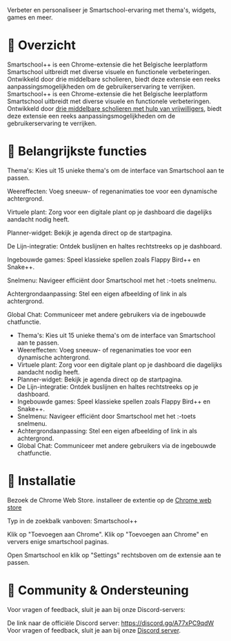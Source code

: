 Verbeter en personaliseer je Smartschool-ervaring met thema's, widgets, games en meer.

# 📌 Overzicht
Smartschool++ is een Chrome-extensie die het Belgische leerplatform Smartschool uitbreidt met diverse visuele en functionele verbeteringen. Ontwikkeld door drie middelbare scholieren, biedt deze extensie een reeks aanpassingsmogelijkheden om de gebruikerservaring te verrijken.​
Smartschool++ is een Chrome-extensie die het Belgische leerplatform Smartschool uitbreidt met diverse visuele en functionele verbeteringen. Ontwikkeld door [drie middelbare scholieren met hulp van vrijwilligers](https://github.com/sprksoft/smpp/graphs/contributors), biedt deze extensie een reeks aanpassingsmogelijkheden om de gebruikerservaring te verrijken.​

# 🎯 Belangrijkste functies
Thema's: Kies uit 15 unieke thema's om de interface van Smartschool aan te passen.

Weereffecten: Voeg sneeuw- of regenanimaties toe voor een dynamische achtergrond.

Virtuele plant: Zorg voor een digitale plant op je dashboard die dagelijks aandacht nodig heeft.

Planner-widget: Bekijk je agenda direct op de startpagina.

De Lijn-integratie: Ontdek buslijnen en haltes rechtstreeks op je dashboard.

Ingebouwde games: Speel klassieke spellen zoals Flappy Bird++ en Snake++.

Snelmenu: Navigeer efficiënt door Smartschool met het :-toets snelmenu.

Achtergrondaanpassing: Stel een eigen afbeelding of link in als achtergrond.

Global Chat: Communiceer met andere gebruikers via de ingebouwde chatfunctie.​
- Thema's: Kies uit 15 unieke thema's om de interface van Smartschool aan te passen.
- Weereffecten: Voeg sneeuw- of regenanimaties toe voor een dynamische achtergrond.
- Virtuele plant: Zorg voor een digitale plant op je dashboard die dagelijks aandacht nodig heeft.
- Planner-widget: Bekijk je agenda direct op de startpagina.
- De Lijn-integratie: Ontdek buslijnen en haltes rechtstreeks op je dashboard.
- Ingebouwde games: Speel klassieke spellen zoals Flappy Bird++ en Snake++.
- Snelmenu: Navigeer efficiënt door Smartschool met het :-toets snelmenu.
- Achtergrondaanpassing: Stel een eigen afbeelding of link in als achtergrond.
- Global Chat: Communiceer met andere gebruikers via de ingebouwde chatfunctie.​

# 🚀 Installatie
Bezoek de Chrome Web Store.
installeer de extentie op de [Chrome web store](https://chromewebstore.google.com/detail/bdhficnphioomdjhdfbhdepjgggekodf)

Typ in de zoekbalk vanboven: Smartschool++

Klik op "Toevoegen aan Chrome".
Klik op "Toevoegen aan Chrome" en ververs enige smartschool paginas.

Open Smartschool en klik op "Settings" rechtsboven om de extensie aan te passen.​

# 👥 Community & Ondersteuning
Voor vragen of feedback, sluit je aan bij onze Discord-servers:​

De link naar de officiële Discord server: https://discord.gg/A77xPC9qdW
Voor vragen of feedback, sluit je aan bij onze [Discord server](https://discord.gg/A77xPC9qdW
).

